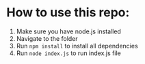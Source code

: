 # How to use this repo:
1. Make sure you have node.js installed
2. Navigate to the folder
3. Run `npm install` to install all dependencies
4. Run `node index.js` to run index.js file
